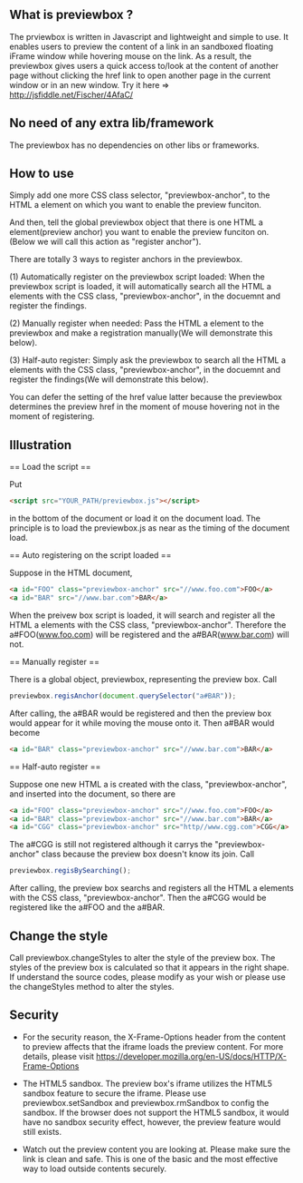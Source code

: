 ## What is previewbox ?
The prviewbox is written in Javascript and lightweight and simple to use. It enables users to preview the content of a link in an sandboxed floating iFrame window while hovering mouse on the link.
As a result, the previewbox gives users a quick access to/look at the content of another page without clicking the href link to open another page in the current window or in an new window.
Try it here => http://jsfiddle.net/Fischer/4AfaC/

## No need of any extra lib/framework
The previewbox has no dependencies on other libs or frameworks.


## How to use
Simply add one more CSS class selector, "previewbox-anchor", to the HTML a element on which you want to enable the preview funciton.

And then, tell the global previewbox object that there is one HTML a element(preview anchor) you want to enable the preview funciton on.(Below we will call this action as "register anchor").

There are totally 3 ways to register anchors in the previewbox.

(1) Automatically register on the previewbox script loaded:
When the previewbox script is loaded, it will automatically search all the HTML a elements with the CSS class, "previewbox-anchor", in the docuemnt and register the findings.

(2) Manually register when needed:
Pass the HTML a element to the previewbox and make a registration manually(We will demonstrate this below).

(3) Half-auto register:
Simply ask the previewbox to search all the HTML a elements with the CSS class, "previewbox-anchor", in the docuemnt and register the findings(We will demonstrate this below).

You can defer the setting of the href value latter because the previewbox determines the preview href in the moment of mouse hovering not in the moment of registering.


## Illustration
== Load the script ==

Put 
```html
<script src="YOUR_PATH/previewbox.js"></script>
```
in the bottom of the document or load it on the document load.
The principle is to load the previewbox.js as near as the timing of the document load.


== Auto registering on the script loaded ==

Suppose in the HTML document,
```html
<a id="FOO" class="previewbox-anchor" src="//www.foo.com">FOO</a>
<a id="BAR" src="//www.bar.com">BAR</a>
```
When the preivew box script is loaded, it will search and register all the HTML a elements with the CSS class, "previewbox-anchor".
Therefore the a#FOO(www.foo.com) will be registered and the a#BAR(www.bar.com) will not.


== Manually register ==

There is a global object, previewbox, representing the preview box.
Call
```javascript
previewbox.regisAnchor(document.querySelector("a#BAR"));
```
After calling, the a#BAR would be registered and then the preview box would appear for it while moving the mouse onto it.
Then a#BAR would become
```html
<a id="BAR" class="previewbox-anchor" src="//www.bar.com">BAR</a>
```

	
== Half-auto register ==

Suppose one new HTML a is created with the class, "previewbox-anchor", and inserted into the document, so there are
```html
<a id="FOO" class="previewbox-anchor" src="//www.foo.com">FOO</a>
<a id="BAR" class="previewbox-anchor" src="//www.bar.com">BAR</a>
<a id="CGG" class="previewbox-anchor" src="http//www.cgg.com">CGG</a>
```
The a#CGG is still not registered although it carrys the "previewbox-anchor" class because the preview box doesn't know its join.
Call
```javascript
previewbox.regisBySearching();
```
After calling, the preview box searchs and registers all the HTML a elements with the CSS class, "previewbox-anchor".
Then the a#CGG would be registered like the a#FOO and the a#BAR.


## Change the style

Call previewbox.changeStyles to alter the style of the preview box.
The styles of the preview box is calculated so that it appears in the right shape. If understand the source codes, please modify as your wish or please use the changeStyles method to alter the styles.


## Security
- For the security reason, the X-Frame-Options header from the content to preview affects that the iframe loads the preview content. For more details, please visit https://developer.mozilla.org/en-US/docs/HTTP/X-Frame-Options

- The HTML5 sandbox. The preview box's iframe utilizes the HTML5 sandbox feature to secure the iframe.
  Please use previewbox.setSandbox and previewbox.rmSandbox to config the sandbox.
  If the browser does not support the HTML5 sandbox, it would have no sandbox security effect, however, the preview feature would still exists.

- Watch out the preview content you are looking at. Please make sure the link is clean and safe. This is one of the basic and the most effective way to load outside contents securely.


